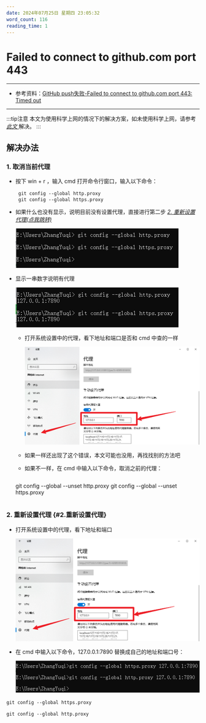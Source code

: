 ```yaml
---
date: 2024年07月25日 星期四 23:05:32
word_count: 116
reading_time: 1
---
```


# Failed to connect to github.com port 443

---

- 参考资料：[GitHub push失败-Failed to connect to github.com port 443: Timed out](https://blog.csdn.net/weixin_43160744/article/details/119054656)

---

:::tip注意
本文为使用科学上网的情况下的解决方案，如未使用科学上网，请参考[ *此文* ](https://blog.csdn.net/weixin_43160744/article/details/119054656)解决。
:::

## 解决办法

### 1. 取消当前代理

-  按下 win + r ，输入 cmd 打开命令行窗口，输入以下命令：
  
   ```shell title="cmd"
    git config --global http.proxy
    git config --global https.proxy
   ```

- 如果什么也没有显示，说明目前没有设置代理，直接进行第二步 [*2. 重新设置代理(点我跳转)*](#2.重新设置代理)

    ![alt text](../../static/img/GitStudy/Failed443/1-1无代理_20240725132104.png)

- 显示一串数字说明有代理

    ![alt text](../../static/img/GitStudy/Failed443/1-2有代理_20240725132104.png)

  - 打开系统设置中的代理，看下地址和端口是否和 cmd 中查的一样

    ![alt text](../../static/img/GitStudy/Failed443/1-3系统代理_20240725132104.png)

  -  如果一样还出现了这个错误，本文可能也没用，再找找别的方法吧
    
  -  如果不一样，在 cmd 中输入以下命令，取消之前的代理：
  
     ```shell title="cmd"
    git config --global --unset http.proxy
    git config --global --unset https.proxy
     ```

### 2. 重新设置代理 {#2.重新设置代理}

- 打开系统设置中的代理，看下地址和端口

    ![alt text](../../static/img/GitStudy/Failed443/1-3系统代理_20240725132104.png)

- 在 cmd 中输入以下命令，127.0.0.1:7890 替换成自己的地址和端口号：

    ![alt text](../../static/img/GitStudy/Failed443/2-1重新设置代理_20240725132104.png)

```shell title="cmd-修改 https"
git config --global https.proxy 
```
```shell title="cmd-修改 http"
git config --global http.proxy 
```